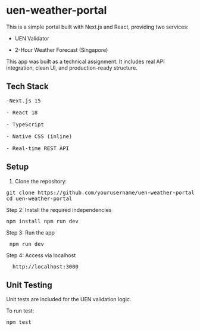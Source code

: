 # uen-weather-portal

This is a simple portal built with Next.js and React, providing two services:

- UEN Validator

- 2-Hour Weather Forecast (Singapore)

This app was built as a technical assignment. It includes real API integration, clean UI, and production-ready structure.

## Tech Stack
<pre>
-Next.js 15

- React 18

- TypeScript

- Native CSS (inline)

- Real-time REST API
</pre>

## Setup

1. Clone the repository:
<pre>
git clone https://github.com/yourusername/uen-weather-portal.git
cd uen-weather-portal</pre>

Step 2: Install the required independencies
<pre>npm install npm run dev </pre>

Step 3: Run the app
<pre> npm run dev </pre>

Step 4: Access via localhost
<pre>  http://localhost:3000 </pre>

## Unit Testing

Unit tests are included for the UEN validation logic.

To run test:
<pre>
npm test
</pre>
